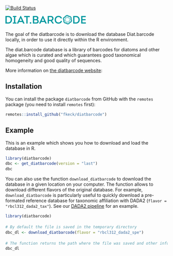 [![Build Status](http://francoiskeck.fr/work/diatbarcode/button.png)](http://francoiskeck.fr/work/diatbarcode/dbc_counter.php)

<img src="img/diatbarcode_logo.png" align="left" width="250"/>

<br>
<br>
<br>
The goal of the diatbarcode is to download the database Diat.barcode locally,
in order to use it directly within the R environment.

The diat.barcode database is a library of barcodes for diatoms and other algae which is curated and
which guarantees good taxonomical homogeneity and good quality of sequences.

More information on [the diatbarcode website](https://www6.inra.fr/carrtel-collection/Barcoding-database):

## Installation

You can install the package `diatbarcode` from GitHub with the `remotes` package (you need to install `remotes` first):

``` r
remotes::install_github("fkeck/diatbarcode")
```

## Example

This is an example which shows you how to download and load the database in R.

``` r
library(diatbarcode)
dbc <- get_diatbarcode(version = "last")
dbc
```

You can also use the function `download_diatbarcode` to download the database in a given location on your computer. The function allows to download different flavors of the original database. For example, `download_diatbarcode` is particularly useful to quickly download a pre-formated reference database for taxonomic affiliation with DADA2 (`flavor = "rbcl312_dada2_tax"`). See our [DADA2 pipeline](https://github.com/fkeck/DADA2_diatoms_pipeline) for an example.

``` r
library(diatbarcode)

# By default the file is saved in the temporary directory
dbc_dl <- download_diatbarcode(flavor = "rbcl312_dada2_spe")

# The function returns the path where the file was saved and other infos silently
dbc_dl
```
